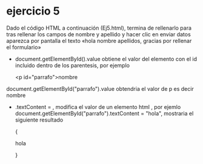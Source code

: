 # ejercicio 5

Dado el código HTML a continuación (Ej5.html), termina de rellenarlo para tras rellenar los 
campos de nombre y apellido y hacer clic en enviar datos aparezca por pantalla el texto «hola 
nombre apellidos, gracias por rellenar el formulario»

- document.getElementById().value obtiene el valor del elemento con el id incluido dentro de los parentesis, por ejemplo

    \<p id="parrafo">nombre</p>
   

document.getElementById("parrafo").value obtendria el valor de p es decir nombre

- .textContent = , modifica el valor de un elemento html , por ejemlo document.getElementById("parrafo").textContent = "hola", mostraria el siguiente resultado


   {<p id="parrafo">hola<p>}
    